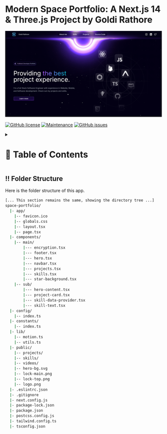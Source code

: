 <a name="readme-top"></a>

# Modern Space Portfolio: A Next.js 14 & Three.js Project by Goldi Rathore

![Modern Space Theme Portfolio using Next.js 14 and Three.js](/.github/images/myimg1.png "Modern Portfolio by Goldi Rathore")

[![GitHub license](https://flat.badgen.net/github/license/GoldiRathore/my-new-space-portfolio?icon=github&color=black&scale=1.01)](https://github.com/GoldiRathore/my-new-space-portfolio/blob/main/LICENSE "GitHub license")
[![Maintenance](https://flat.badgen.net/static/Maintained/yes?icon=github&color=black&scale=1.01)](https://github.com/GoldiRathore/my-new-space-portfolio/commits/main "Maintenance")
[![GitHub issues](https://flat.badgen.net/github/issues/GoldiRathore/my-new-space-portfolio?icon=github&color=black&scale=1.01)](https://github.com/GoldiRathore/my-new-space-portfolio/issues "GitHub issues")

<details>

<summary>

# :notebook_with_decorative_cover: Table of Contents

</summary>

- [Folder Structure](#bangbang-folder-structure)
- [Getting Started](#toolbox-getting-started)
- [Screenshots](#camera-screenshots)
- [Tech Stack](#gear-tech-stack)
- [Contribute](#raised_hands-contribute)
- [Acknowledgements](#gem-acknowledgements)
- [Learn More](#books-learn-more)
- [Deploy on Vercel](#page_with_curl-deploy-on-vercel)

</details>

## :bangbang: Folder Structure

Here is the folder structure of this app.

```bash
[... This section remains the same, showing the directory tree ...]
space-portfolio/
  |- app/
    |-- favicon.ico
    |-- globals.css
    |-- layout.tsx
    |-- page.tsx
  |- components/
    |-- main/
        |--- encryption.tsx
        |--- footer.tsx
        |--- hero.tsx
        |--- navbar.tsx
        |--- projects.tsx
        |--- skills.tsx
        |--- star-background.tsx
    |-- sub/
        |--- hero-content.tsx
        |--- project-card.tsx
        |--- skill-data-provider.tsx
        |--- skill-text.tsx
  |- config/
    |-- index.ts
  |- constants/
    |-- index.ts
  |- lib/
    |-- motion.ts
    |-- utils.ts
  |- public/
    |-- projects/
    |-- skills/
    |-- videos/
    |-- hero-bg.svg
    |-- lock-main.png
    |-- lock-top.png
    |-- logo.png
  |- .eslintrc.json
  |- .gitignore
  |- next.config.js
  |- package-lock.json
  |- package.json
  |- postcss.config.js
  |- tailwind.config.ts
  |- tsconfig.json
